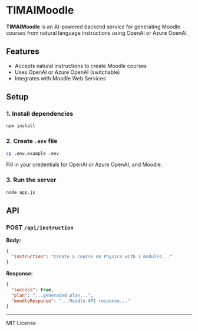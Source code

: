 # TIMAIMoodle

**TIMAIMoodle** is an AI-powered backend service for generating Moodle courses from natural language instructions using OpenAI or Azure OpenAI.

## Features

- Accepts natural instructions to create Moodle courses
- Uses OpenAI or Azure OpenAI (switchable)
- Integrates with Moodle Web Services

## Setup

### 1. Install dependencies

```bash
npm install
```

### 2. Create `.env` file

```bash
cp .env.example .env
```

Fill in your credentials for OpenAI or Azure OpenAI, and Moodle.

### 3. Run the server

```bash
node app.js
```

## API

### POST `/api/instruction`

**Body:**
```json
{
  "instruction": "Create a course on Physics with 3 modules..."
}
```

**Response:**
```json
{
  "success": true,
  "plan": "...generated plan...",
  "moodleResponse": "...Moodle API response..."
}
```

---
MIT License
